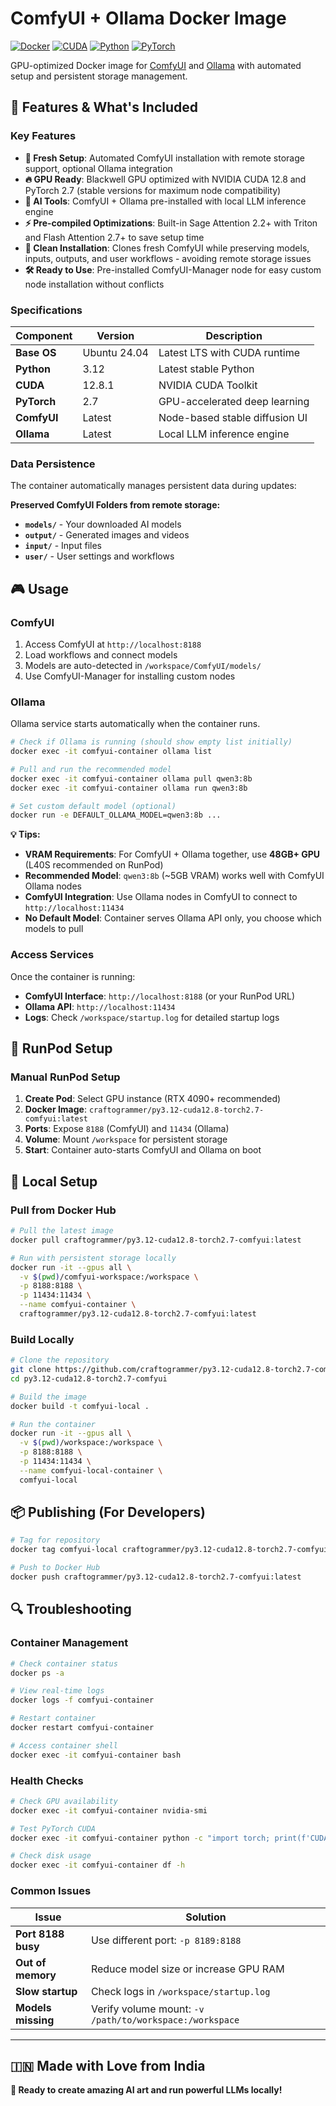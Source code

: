 # ComfyUI + Ollama Docker Image

[![Docker](https://img.shields.io/badge/Docker-Ready-blue.svg)](https://docker.com)
[![CUDA](https://img.shields.io/badge/CUDA-12.8-green.svg)](https://developer.nvidia.com/cuda-toolkit)
[![Python](https://img.shields.io/badge/Python-3.12-blue.svg)](https://python.org)
[![PyTorch](https://img.shields.io/badge/PyTorch-2.7-orange.svg)](https://pytorch.org)

GPU-optimized Docker image for [ComfyUI](https://github.com/comfyanonymous/ComfyUI) and [Ollama](https://ollama.com) with automated setup and persistent storage management.

## 🎯 Features & What's Included

### Key Features
- **🚀 Fresh Setup**: Automated ComfyUI installation with remote storage support, optional Ollama integration
- **🔥 GPU Ready**: Blackwell GPU optimized with NVIDIA CUDA 12.8 and PyTorch 2.7 (stable versions for maximum node compatibility)
- **🧠 AI Tools**: ComfyUI + Ollama pre-installed with local LLM inference engine
- **⚡ Pre-compiled Optimizations**: Built-in Sage Attention 2.2+ with Triton and Flash Attention 2.7+ to save setup time
- **🧹 Clean Installation**: Clones fresh ComfyUI while preserving models, inputs, outputs, and user workflows - avoiding remote storage issues
- **🛠 Ready to Use**: Pre-installed ComfyUI-Manager node for easy custom node installation without conflicts

### Specifications
| Component | Version | Description |
|-----------|---------|-------------|
| **Base OS** | Ubuntu 24.04 | Latest LTS with CUDA runtime |
| **Python** | 3.12 | Latest stable Python |
| **CUDA** | 12.8.1 | NVIDIA CUDA Toolkit |
| **PyTorch** | 2.7 | GPU-accelerated deep learning |
| **ComfyUI** | Latest | Node-based stable diffusion UI |
| **Ollama** | Latest | Local LLM inference engine |

### Data Persistence
The container automatically manages persistent data during updates:

**Preserved ComfyUI Folders from remote storage:**
- **`models/`** - Your downloaded AI models
- **`output/`** - Generated images and videos
- **`input/`** - Input files
- **`user/`** - User settings and workflows

## 🎮 Usage

### ComfyUI
1. Access ComfyUI at `http://localhost:8188`
2. Load workflows and connect models
3. Models are auto-detected in `/workspace/ComfyUI/models/`
4. Use ComfyUI-Manager for installing custom nodes

### Ollama
Ollama service starts automatically when the container runs.

```bash
# Check if Ollama is running (should show empty list initially)
docker exec -it comfyui-container ollama list

# Pull and run the recommended model
docker exec -it comfyui-container ollama pull qwen3:8b
docker exec -it comfyui-container ollama run qwen3:8b

# Set custom default model (optional)
docker run -e DEFAULT_OLLAMA_MODEL=qwen3:8b ...
```

**💡 Tips:**
- **VRAM Requirements**: For ComfyUI + Ollama together, use **48GB+ GPU** (L40S recommended on RunPod)
- **Recommended Model**: `qwen3:8b` (~5GB VRAM) works well with ComfyUI Ollama nodes
- **ComfyUI Integration**: Use Ollama nodes in ComfyUI to connect to `http://localhost:11434`
- **No Default Model**: Container serves Ollama API only, you choose which models to pull

### Access Services
Once the container is running:

- **ComfyUI Interface**: `http://localhost:8188` (or your RunPod URL)
- **Ollama API**: `http://localhost:11434`
- **Logs**: Check `/workspace/startup.log` for detailed startup logs

## 🔧 RunPod Setup

### Manual RunPod Setup
1. **Create Pod**: Select GPU instance (RTX 4090+ recommended)
2. **Docker Image**: `craftogrammer/py3.12-cuda12.8-torch2.7-comfyui:latest`
3. **Ports**: Expose `8188` (ComfyUI) and `11434` (Ollama)
4. **Volume**: Mount `/workspace` for persistent storage
5. **Start**: Container auto-starts ComfyUI and Ollama on boot

## 🚀 Local Setup

### Pull from Docker Hub
```bash
# Pull the latest image
docker pull craftogrammer/py3.12-cuda12.8-torch2.7-comfyui:latest

# Run with persistent storage locally
docker run -it --gpus all \
  -v $(pwd)/comfyui-workspace:/workspace \
  -p 8188:8188 \
  -p 11434:11434 \
  --name comfyui-container \
  craftogrammer/py3.12-cuda12.8-torch2.7-comfyui:latest
```

### Build Locally
```bash
# Clone the repository
git clone https://github.com/craftogrammer/py3.12-cuda12.8-torch2.7-comfyui.git
cd py3.12-cuda12.8-torch2.7-comfyui

# Build the image
docker build -t comfyui-local .

# Run the container
docker run -it --gpus all \
  -v $(pwd)/workspace:/workspace \
  -p 8188:8188 \
  -p 11434:11434 \
  --name comfyui-local-container \
  comfyui-local
```

## 📦 Publishing (For Developers)

```bash
# Tag for repository
docker tag comfyui-local craftogrammer/py3.12-cuda12.8-torch2.7-comfyui:latest

# Push to Docker Hub
docker push craftogrammer/py3.12-cuda12.8-torch2.7-comfyui:latest
```

## 🔍 Troubleshooting

### Container Management
```bash
# Check container status
docker ps -a

# View real-time logs
docker logs -f comfyui-container

# Restart container
docker restart comfyui-container

# Access container shell
docker exec -it comfyui-container bash
```

### Health Checks
```bash
# Check GPU availability
docker exec -it comfyui-container nvidia-smi

# Test PyTorch CUDA
docker exec -it comfyui-container python -c "import torch; print(f'CUDA: {torch.cuda.is_available()}')"

# Check disk usage
docker exec -it comfyui-container df -h
```

### Common Issues

| Issue | Solution |
|-------|----------|
| **Port 8188 busy** | Use different port: `-p 8189:8188` |
| **Out of memory** | Reduce model size or increase GPU RAM |
| **Slow startup** | Check logs in `/workspace/startup.log` |
| **Models missing** | Verify volume mount: `-v /path/to/workspace:/workspace` |

---

## 🇮🇳 Made with Love from India

**🎉 Ready to create amazing AI art and run powerful LLMs locally!**